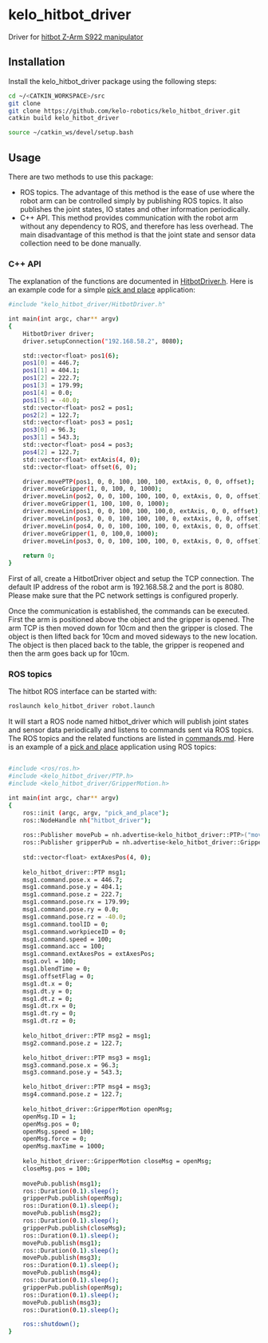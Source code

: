 # kelo_hitbot_driver

Driver for [hitbot Z-Arm S922 manipulator](https://www.hitbotrobot.com/product/s922-robotic-arm/)

## Installation

Install the kelo_hitbot_driver package using the following steps:

~~~ sh
cd ~/<CATKIN_WORKSPACE>/src
git clone 
git clone https://github.com/kelo-robotics/kelo_hitbot_driver.git
catkin build kelo_hitbot_driver

source ~/catkin_ws/devel/setup.bash
~~~

## Usage

There are two methods to use this package:
- ROS topics. The advantage of this method is the ease of use where the robot arm can be controlled simply by publishing ROS topics.
It also publishes the joint states, IO states and other information periodically.
- C++ API. This method provides communication with the robot arm without any dependency to ROS, and therefore has less overhead.
The main disadvantage of this method is that the joint state and sensor data collection need to be done manually.

### C++ API

The explanation of the functions are documented in [HitbotDriver.h](include/kelo_hitbot_driver/HitbotDriver.h).
Here is an example code for a simple [pick and place](src/examples/pick_and_place.cpp) application:

~~~ sh
#include "kelo_hitbot_driver/HitbotDriver.h"

int main(int argc, char** argv)
{
	HitbotDriver driver;
	driver.setupConnection("192.168.58.2", 8080);

	std::vector<float> pos1(6);
	pos1[0] = 446.7;
	pos1[1] = 404.1;
	pos1[2] = 222.7;
	pos1[3] = 179.99;
	pos1[4] = 0.0;
	pos1[5] = -40.0;
	std::vector<float> pos2 = pos1;
	pos2[2] = 122.7;
	std::vector<float> pos3 = pos1;
	pos3[0] = 96.3;
	pos3[1] = 543.3;
	std::vector<float> pos4 = pos3;
	pos4[2] = 122.7;
	std::vector<float> extAxis(4, 0);
	std::vector<float> offset(6, 0);

	driver.movePTP(pos1, 0, 0, 100, 100, 100, extAxis, 0, 0, offset);
	driver.moveGripper(1, 0, 100, 0, 1000);
	driver.moveLin(pos2, 0, 0, 100, 100, 100, 0, extAxis, 0, 0, offset);
	driver.moveGripper(1, 100, 100, 0, 1000);
	driver.moveLin(pos1, 0, 0, 100, 100, 100,0, extAxis, 0, 0, offset);
	driver.moveLin(pos3, 0, 0, 100, 100, 100, 0, extAxis, 0, 0, offset);
	driver.moveLin(pos4, 0, 0, 100, 100, 100, 0, extAxis, 0, 0, offset);
	driver.moveGripper(1, 0, 100,0, 1000);
	driver.moveLin(pos3, 0, 0, 100, 100, 100, 0, extAxis, 0, 0, offset);
	
	return 0;
}
~~~

First of all, create a HitbotDriver object and setup the TCP connection.
The default IP address of the robot arm is 192.168.58.2 and the port is 8080. 
Please make sure that the PC network settings is configured properly.

Once the communication is established, the commands can be executed.
First the arm is positioned above the object and the gripper is opened.
The arm TCP is then moved down for 10cm and then the gripper is closed.
The object is then lifted back for 10cm and moved sideways to the new location.
The object is then placed back to the table, the gripper is reopened and then the arm goes back up for 10cm.


### ROS topics

The hitbot ROS interface can be started with:
 
~~~ sh
roslaunch kelo_hitbot_driver robot.launch
~~~

It will start a ROS node named hitbot_driver which will publish joint states and sensor data periodically and
listens to commands sent via ROS topics. The ROS topics and the related functions are listed in [commands.md](commands.md).
Here is an example of a [pick and place](src/examples/pick_and_place_ROS.cpp) application using ROS topics:

~~~ sh

#include <ros/ros.h>
#include <kelo_hitbot_driver/PTP.h>
#include <kelo_hitbot_driver/GripperMotion.h>

int main(int argc, char** argv)
{
	ros::init (argc, argv, "pick_and_place");
	ros::NodeHandle nh("hitbot_driver");
	
	ros::Publisher movePub = nh.advertise<kelo_hitbot_driver::PTP>("move_PTP", 2);		
	ros::Publisher gripperPub = nh.advertise<kelo_hitbot_driver::GripperMotion>("move_gripper", 2);		
	
	std::vector<float> extAxesPos(4, 0);
	
	kelo_hitbot_driver::PTP msg1;
	msg1.command.pose.x = 446.7;
	msg1.command.pose.y = 404.1;
	msg1.command.pose.z = 222.7;
	msg1.command.pose.rx = 179.99;
	msg1.command.pose.ry = 0.0;
	msg1.command.pose.rz = -40.0;
	msg1.command.toolID = 0;
	msg1.command.workpieceID = 0;
	msg1.command.speed = 100;
	msg1.command.acc = 100;
	msg1.command.extAxesPos = extAxesPos;
	msg1.ovl = 100;
	msg1.blendTime = 0;
	msg1.offsetFlag = 0;
	msg1.dt.x = 0;
	msg1.dt.y = 0;
	msg1.dt.z = 0;
	msg1.dt.rx = 0;
	msg1.dt.ry = 0;
	msg1.dt.rz = 0;
	
	kelo_hitbot_driver::PTP msg2 = msg1;
	msg2.command.pose.z = 122.7;

	kelo_hitbot_driver::PTP msg3 = msg1;
	msg3.command.pose.x = 96.3;
	msg3.command.pose.y = 543.3;

	kelo_hitbot_driver::PTP msg4 = msg3;
	msg4.command.pose.z = 122.7;
	
	kelo_hitbot_driver::GripperMotion openMsg;
	openMsg.ID = 1;
	openMsg.pos = 0;
	openMsg.speed = 100;
	openMsg.force = 0;
	openMsg.maxTime = 1000;
	
	kelo_hitbot_driver::GripperMotion closeMsg = openMsg;
	closeMsg.pos = 100;
	
	movePub.publish(msg1);
	ros::Duration(0.1).sleep();
	gripperPub.publish(openMsg);
	ros::Duration(0.1).sleep();
	movePub.publish(msg2);
	ros::Duration(0.1).sleep();
	gripperPub.publish(closeMsg);
	ros::Duration(0.1).sleep();
	movePub.publish(msg1);
	ros::Duration(0.1).sleep();
	movePub.publish(msg3);
	ros::Duration(0.1).sleep();
	movePub.publish(msg4);
	ros::Duration(0.1).sleep();
	gripperPub.publish(openMsg);
	ros::Duration(0.1).sleep();
	movePub.publish(msg3);
	ros::Duration(0.1).sleep();

	ros::shutdown();
}

~~~


